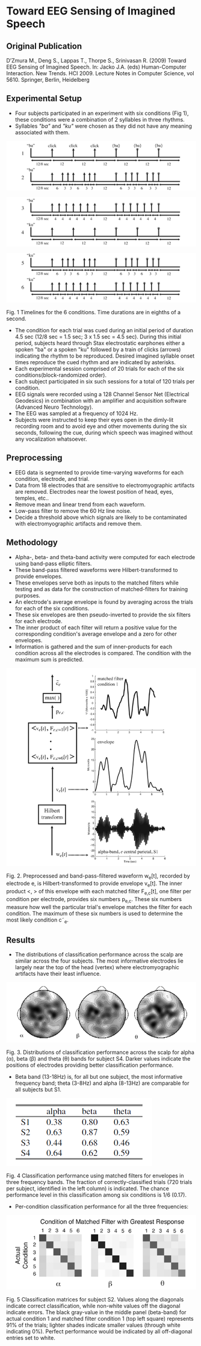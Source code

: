 # Toward EEG Sensing of Imagined Speech

## Original Publication

D’Zmura M., Deng S., Lappas T., Thorpe S., Srinivasan R. (2009) Toward EEG Sensing of Imagined Speech. In: Jacko J.A. (eds) Human-Computer Interaction. New Trends. HCI 2009. Lecture Notes in Computer Science, vol 5610. Springer, Berlin, Heidelberg

## Experimental Setup

- Four subjects participated in an experiment with six conditions (Fig 1), these conditions were a combination of 2 syllables in three rhythms.
- Syllables *"ba"* and *"ku"* were chosen as they did not have any meaning associated with them.

![Toward%20EEG%20Sensing%20of%20Imagined%20Speech%20692b727ae1e9488c9aa9b96a23d1770e/Untitled.png](Toward%20EEG%20Sensing%20of%20Imagined%20Speech%20692b727ae1e9488c9aa9b96a23d1770e/Untitled.png)

![Toward%20EEG%20Sensing%20of%20Imagined%20Speech%20692b727ae1e9488c9aa9b96a23d1770e/Untitled%201.png](Toward%20EEG%20Sensing%20of%20Imagined%20Speech%20692b727ae1e9488c9aa9b96a23d1770e/Untitled%201.png)

![Toward%20EEG%20Sensing%20of%20Imagined%20Speech%20692b727ae1e9488c9aa9b96a23d1770e/Untitled%202.png](Toward%20EEG%20Sensing%20of%20Imagined%20Speech%20692b727ae1e9488c9aa9b96a23d1770e/Untitled%202.png)

Fig. 1 Timelines for the 6 conditions. Time durations are in eighths of a second. 

- The condition for each trial was cued during an initial period of duration 4.5 sec (12/8 sec = 1.5 sec; 3 x 1.5 sec = 4.5 sec). During this initial period, subjects heard through Stax electrostatic earphones either a spoken "ba" or a spoken "ku" followed by a train of clicks (arrows) indicating the rhythm to be reproduced. Desired imagined syllable onset times reproduce the cued rhythm and are indicated by asterisks.
- Each experimental session comprised of 20 trials for each of the six conditions(block-randomized order).
- Each subject participated in six such sessions for a total of 120 trials per condition.
- EEG signals were recorded using a 128 Channel Sensor Net (Electrical Geodesics) in combination with an amplifier and acquisition software (Advanced Neuro Technology).
- The EEG was sampled at a frequency of 1024 Hz.
- Subjects were instructed to keep their eyes open in the dimly-lit recording room and to avoid eye and other movements during the six seconds, following the cue, during which speech was imagined without any vocalization whatsoever.

## Preprocessing

- EEG data is segmented to provide time-varying waveforms for each condition, electrode, and trial.
- Data from 18 electrodes that are sensitive to electromyographic artifacts are removed. Electrodes near the lowest position of head, eyes, temples, etc..
- Remove mean and linear trend from each waveform.
- Low-pass filter to remove the 60 Hz line noise.
- Decide a threshold above which signals are likely to be contaminated with electromyographic artifacts and remove them.

## Methodology

- Alpha-, beta- and theta-band activity were computed for each electrode using band-pass elliptic filters.
- These band-pass filtered waveforms were Hilbert-transformed to provide envelopes.
- These envelopes serve both as inputs to the matched filters while testing and as data for the construction of matched-filters for training purposes.
- An electrode's average envelope is found by averaging across the trials for each of the six conditions.
- These six envelopes are then pseudo-inverted to provide the six filters for each electrode.
- The inner product of each filter will return a positive value for the corresponding condition's average envelope and a zero for other envelopes.
- Information is gathered and the sum of inner-products for each condition across all the electrodes is compared. The condition with the maximum sum is predicted.

![Toward%20EEG%20Sensing%20of%20Imagined%20Speech%20692b727ae1e9488c9aa9b96a23d1770e/Untitled%203.png](Toward%20EEG%20Sensing%20of%20Imagined%20Speech%20692b727ae1e9488c9aa9b96a23d1770e/Untitled%203.png)

Fig. 2. Preprocessed and band-pass-filtered waveform w<sub>e</sub>[t], recorded by electrode e, is Hilbert-transformed to provide envelope v<sub>e</sub>[t]. The inner product <, > of this envelope with each matched filter F<sub>e,c</sub>[t], one filter per condition per electrode, provides six numbers p<sub>e,c</sub>. These six numbers measure how well the particular trial's envelope matches the filter for each condition. The maximum of these six numbers is used to determine the most likely condition c˜<sub>e</sub>.

## Results

- The distributions of classification performance across the scalp are similar across
the four subjects. The most informative electrodes lie largely near the top of the head (vertex) where electromyographic artifacts have their least influence.

![Toward%20EEG%20Sensing%20of%20Imagined%20Speech%20692b727ae1e9488c9aa9b96a23d1770e/Untitled%204.png](Toward%20EEG%20Sensing%20of%20Imagined%20Speech%20692b727ae1e9488c9aa9b96a23d1770e/Untitled%204.png)

Fig. 3. Distributions of classification performance across the scalp for alpha (α), beta (β) and theta (θ) bands for subject S4. Darker values indicate the positions of electrodes providing better classification performance.

- Beta band (13-18Hz) is, for all but one subject, the most informative frequency band; theta (3-8Hz) and alpha (8-13Hz) are comparable for all subjects but S1.

![Toward%20EEG%20Sensing%20of%20Imagined%20Speech%20692b727ae1e9488c9aa9b96a23d1770e/Untitled%205.png](Toward%20EEG%20Sensing%20of%20Imagined%20Speech%20692b727ae1e9488c9aa9b96a23d1770e/Untitled%205.png)

Fig. 4 Classification performance using matched filters for envelopes in three frequency bands. The fraction of correctly-classified trials (720 trials per subject, identified in the left column) is indicated. The chance performance level in this classification among six conditions is 1/6 (0.17).

- Per-condition classification performance for all the three frequencies:

![Toward%20EEG%20Sensing%20of%20Imagined%20Speech%20692b727ae1e9488c9aa9b96a23d1770e/Untitled%206.png](Toward%20EEG%20Sensing%20of%20Imagined%20Speech%20692b727ae1e9488c9aa9b96a23d1770e/Untitled%206.png)

Fig. 5 Classification matrices for subject S2. Values along the diagonals indicate correct classification, while non-white values off the diagonal indicate errors. The black gray-value in the middle panel (beta-band) for actual condition 1 and matched filter condition 1 (top left square) represents 91% of the trials; lighter shades indicate smaller values (through white indicating 0%). Perfect performance would be indicated by all off-diagonal entries set to white.
